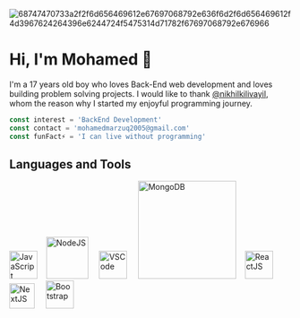 ![68747470733a2f2f6d656469612e67697068792e636f6d2f6d656469612f4d3967624264396e6244724f5475314d71782f67697068792e676966](https://raw.githubusercontent.com/mohamed12-droid/cloud/master/banner.png)
# Hi, I'm Mohamed 👋
<!-- ## About Me -->
I'm a 17 years old boy who loves Back-End web development and loves building problem solving projects. I would like to thank [@nikhilkilivayil](https://github.com/nikhilkilivayil), whom the reason why I started my enjoyful programming journey.
```ts
const interest = 'BackEnd Development'
const contact = 'mohamedmarzuq2005@gmail.com'
const funFact⚡ = 'I can live without programming'
```

<!-- ![Mohamed's Dynamic GitHub stats](https://github-readme-stats.vercel.app/api?username=mohamedmarzuq5&show_icons=true&theme=tokyonight) -->

## Languages and Tools
<p>
  <img width="50px" src="https://upload.wikimedia.org/wikipedia/commons/6/6a/JavaScript-logo.png" alt="JavaScript">‎ ‎ ‎ ‎
  <img width="75px" src="https://upload.wikimedia.org/wikipedia/commons/d/d9/Node.js_logo.svg" alt="NodeJS"> ‎ ‎ ‎ ‎
  <img width="50px" src="https://upload.wikimedia.org/wikipedia/commons/9/9a/Visual_Studio_Code_1.35_icon.svg" alt="VSCode"> ‎ ‎ ‎ ‎
  <img width="175px" src="https://upload.wikimedia.org/wikipedia/commons/thumb/9/93/MongoDB_Logo.svg/2560px-MongoDB_Logo.svg.png" alt="MongoDB">  ‎ ‎ ‎
  <img width="50px" src="https://upload.wikimedia.org/wikipedia/commons/a/a7/React-icon.svg" alt="ReactJS">  ‎ ‎ ‎
  <img height="45px" src="https://lh3.googleusercontent.com/fife/APg5EObyEw4EWuFKPJnyja4QvKtKPIDqx0-91FcSR7U5_eJKLWNqePm5KwR3rgKpUc0DTTfv30Kt7BAK6_d6RReybok5fPkuwAKEVjWYvCqsoxndV_gn_hABrGDfrN2Fb083iPZ52xwXkVMJG_3LgYf440irLYo-PYjD1lxhPjFDttsqgjU9oNLSuH0edODFUWfWDNhNyvrwZJ4_nbKcPwjr0pI-Taa0HvwOhc8I8sWS2yB5xdfR7VqoPpdmsCdxHNusGBCgm_IOGaHoYCVy9r1KvNvQRzHdZDJyav0g02Np_gJiywsuAn3VJy9PkyucXmM9XrGG1MrNqNsCBFGIT2opauGuJfCV_50Sb24mu57hj4lWvA-5t6blkUMeM8sFVyppN0gMecdraZdFDReTtSgSYRrh4v4WKDfVdw0tUGN8BBElLVLU7kEcuS4skT4DCA35tlE6bdmurm2Ey0QvovB506tBoH4d3KFJDlxJG2An0lpvk8l5OpUpI0fqLccKgXGG0nb1AKjgb-g40lx04YLpksRdGD-nobux67A9VFfKDuQJ6lhCZsmcQ1X8OTszBvvfjX-g06fryBuzWkpZaw9kKJ2vt2n-9y2J4ItJzv8tDBD_epIweyfL5TNnfOB6L5lPpqreB362CUi1x2nHtJkCeQxPvHoS7cFhp_1oSeneotlGzzTdvSDsG0q6L2hdSM9FdmDc5CTWlDjNBHe0Vw_SFZAK-upOQHQWdJGu9wuIz38r-KV5aIQla-vGAYZE5YrmzDS-RuKxpUcG_12QpbE5z_DAcDn_HNEFbMrFh3j6gADsBDTn0hCbLVigCdgpmEs0K3pno8LJKuNJ4JAkHWzOVTe--U62zFhI4tT8WM0lcolA7pzw6T2-bJDJWI_XdpcXf-_tYip2PnwvGepik-V9eAaeCU2Yb-KuRXRNhrmroy0nv_b3Lo0nS0LQsTTn5J4rdecf4WO9SiohlM3i-RymrVNiEvL46hr4H51geJq5Xr5x0_zQdqZL0Lgb5wtYPYjAG3b-3QsDGEcN9jC11f8OL9URUZk5fW-dXPMTwbh2IjuMJv0V-RhgCR0l1vOJtwPphSopLUcRGmT0iwNg8D03jXqT02BIEZSUw2xYhEgjCJuroRSYigYzzzPsD6lQ432QFVJsyL9JhS0aUcvi83HhrKzqzrtldDLIKVU3g-RgvA6ZuLHnXYWsunkzN82gadRWJR1tv4T2-_7_-___KkRIbxf1yLfJqDa4kG1iAE8tWWhSnoUdkmbS6xxGR_S0KPzCVfoYcXHdHiiUj6xwgT_cGvR9xoSgozVfUOYlhAXMPErdrmotz0nT9IvFcZGJILwZCMoz6cV2KJ-iLynNNLowNOsVW6UoRRSPgWpl2g9SVnbuWHIlmjG6f_DiBb1aiRewGU22maMLF_wEUYPe253hw2Dpms7Rrq2GLrbGr9HS2ewchyaDfxxnSIL1GS-332BSjjUdnpw1zU4c5ENPWmZfQzDcA7s9BOExS5frqpN8IrjJZNgBYhjZc5I-8xV_SjLz8npS0qVY2Z6OmrH2ckFM127Gb22rmd5_Yw-w2j-GneMgyYvMyThZZ2L5w0wnBDZc2yTBEkM=w1920-h860" alt="NextJS">  ‎ ‎ ‎ ‎
  <img width="50px" src="https://upload.wikimedia.org/wikipedia/commons/b/b2/Bootstrap_logo.svg" alt="Bootstrap">
</p>
